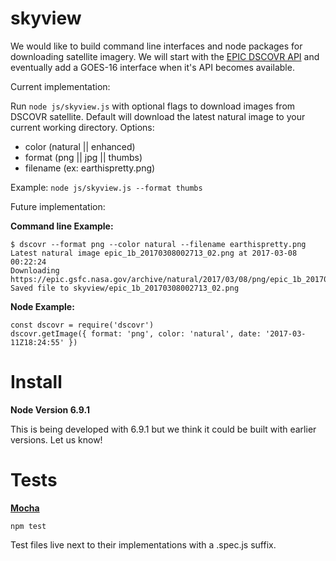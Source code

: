 # skyview
We would like to build command line interfaces and node packages for downloading 
satellite imagery. We will start with the [EPIC DSCOVR API](https://epic.gsfc.nasa.gov/about/api) and eventually add a
GOES-16 interface when it's API becomes available.

Current implementation:

Run `node js/skyview.js` with optional flags to download images from DSCOVR satellite. Default will download the latest natural image to your current working directory. Options:

* color (natural || enhanced)
* format (png || jpg || thumbs)
* filename (ex: earthispretty.png)

Example: `node js/skyview.js --format thumbs`

Future implementation:

__Command line Example:__

    $ dscovr --format png --color natural --filename earthispretty.png
    Latest natural image epic_1b_20170308002713_02.png at 2017-03-08 00:22:24
    Downloading https://epic.gsfc.nasa.gov/archive/natural/2017/03/08/png/epic_1b_20170308002713_02.png...
    Saved file to skyview/epic_1b_20170308002713_02.png
    
__Node Example:__

    const dscovr = require('dscovr')
    dscovr.getImage({ format: 'png', color: 'natural', date: '2017-03-11Z18:24:55' })
    
    
# Install

__Node Version 6.9.1__

This is being developed with 6.9.1 but we think it could be built with earlier
versions. Let us know!

# Tests

__[Mocha](https://mochajs.org/)__

    npm test
    
Test files live next to their implementations with a .spec.js suffix.